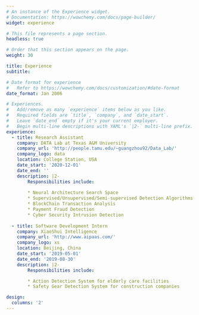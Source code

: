 ```yaml
---
# An instance of the Experience widget.
# Documentation: https://wowchemy.com/docs/page-builder/
widget: experience

# This file represents a page section.
headless: true

# Order that this section appears on the page.
weight: 30

title: Experience
subtitle:

# Date format for experience
#   Refer to https://wowchemy.com/docs/customization/#date-format
date_format: Jan 2006

# Experiences.
#   Add/remove as many `experience` items below as you like.
#   Required fields are `title`, `company`, and `date_start`.
#   Leave `date_end` empty if it's your current employer.
#   Begin multi-line descriptions with YAML's `|2-` multi-line prefix.
experience:
  - title: Research Assistant
    company: DATA Lab at Texas A&M University
    company_url: 'http://people.tamu.edu/~guangzhou92/Data_Lab/'
    company_logo: data
    location: College Station, USA
    date_start: '2020-12-01'
    date_end: ''
    description: |2-
        Responsibilities include:
        
        * Neural Architecture Search Space
        * Supervised/Unsupervised/Semi-supervised Detection Algorithms
        * BlockChain Transaction Analysis
        * Payment Fraud Detection
        * Cyber Security Intrusion Detection
        
  - title: Software Development Intern
    company: XiaoShui Intelligence
    company_url: 'http://www.aipaas.com/'
    company_logo: xs
    location: Beijing, China
    date_start: '2019-05-01'
    date_end: '2019-08-30'
    description: |2-
        Responsibilities include:

        * Action Detection System for elderly care facilities
        * Safety Gear Detection System for construction companies

design:
  columns: '2'
---
```

